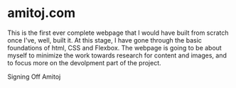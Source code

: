 # amitoj.com

This is the first ever complete webpage that I would have built from scratch once I've, well, built it. At this stage, I have gone through the basic foundations of html, CSS and Flexbox.
The webpage is going to be about myself to minimize the work towards research for content and images, and to focus more on the devolpment part of the project.

Signing Off
Amitoj
